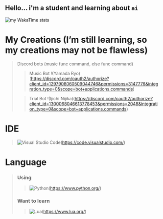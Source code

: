 ## Hello... i'm a student and learning about `ai` 

![my WakaTime stats](https://github-readme-stats.vercel.app/api/wakatime?username=pymood1)

# My Creations (I’m still learning, so my creations may not be flawless)
> Discord bots (music func command, else func command)
>> Music Bot !(Yamada Ryo)(https://discord.com/oauth2/authorize?client_id=1297908060509044746&permissions=3147776&integration_type=0&scope=bot+applications.commands)
>
>> Trial Bot !(Ijichi Nijika)(https://discord.com/oauth2/authorize?client_id=1300068046613778453&permissions=2048&integration_type=0&scope=bot+applications.commands)

# IDE
> ![Visual Studio Code](https://img.shields.io/badge/Visual%20Studio%20Code-0078d7.svg?style=for-the-badge&logo=visual-studio-code&logoColor=white)(https://code.visualstudio.com/)

# Language
> ### Using
>> ![Python](https://img.shields.io/badge/python-3670A0?style=for-the-badge&logo=python&logoColor=ffdd54)(https://www.python.org/)
>
> ### Want to learn
>> ![Lua](https://img.shields.io/badge/Lua-%232C2D72.svg?style=for-the-badge&logo=lua&logoColor=white)(https://www.lua.org/)
